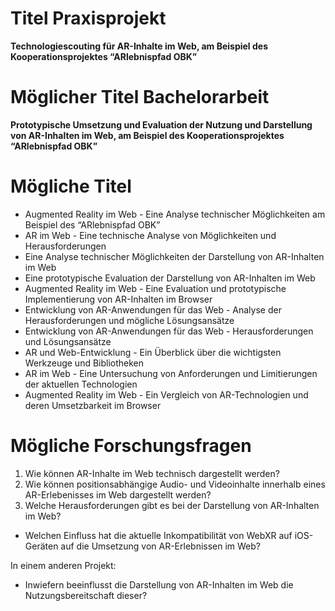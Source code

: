 <!-- # Titel und Forschungsfrage -->

<!-- Bitte notieren Sie mindestens 10 mögliche Titel der Arbeit und mindestens 5 mögliche Forschungsfragen/ Zielsetzungen in dieses Dokument.  -->

# Titel Praxisprojekt

**Technologiescouting für AR-Inhalte im Web, am Beispiel des Kooperationsprojektes “ARlebnispfad OBK”**

# Möglicher Titel Bachelorarbeit

**Prototypische Umsetzung und Evaluation der Nutzung und Darstellung von AR-Inhalten im Web, am Beispiel des Kooperationsprojektes “ARlebnispfad OBK”**

# Mögliche Titel

- Augmented Reality im Web - Eine Analyse technischer Möglichkeiten am Beispiel des “ARlebnispfad OBK”
- AR im Web - Eine technische Analyse von Möglichkeiten und Herausforderungen
- Eine Analyse technischer Möglichkeiten der Darstellung von AR-Inhalten im Web
- Eine prototypische Evaluation der Darstellung von AR-Inhalten im Web
- Augmented Reality im Web - Eine Evaluation und prototypische Implementierung von AR-Inhalten im Browser
- Entwicklung von AR-Anwendungen für das Web - Analyse der Herausforderungen und mögliche Lösungsansätze
- Entwicklung von AR-Anwendungen für das Web - Herausforderungen und Lösungsansätze
- AR und Web-Entwicklung - Ein Überblick über die wichtigsten Werkzeuge und Bibliotheken
- AR im Web - Eine Untersuchung von Anforderungen und Limitierungen der aktuellen Technologien
- Augmented Reality im Web - Ein Vergleich von AR-Technologien und deren Umsetzbarkeit im Browser

# Mögliche Forschungsfragen

1. Wie können AR-Inhalte im Web technisch dargestellt werden?
2. Wie können positionsabhängige Audio- und Videoinhalte innerhalb eines AR-Erlebenisses im Web dargestellt werden?
3. Welche Herausforderungen gibt es bei der Darstellung von AR-Inhalten im Web?

- Welchen Einfluss hat die aktuelle Inkompatibilität von WebXR auf iOS-Geräten auf die Umsetzung von AR-Erlebnissen im Web?

In einem anderen Projekt:
- Inwiefern beeinflusst die Darstellung von AR-Inhalten im Web die Nutzungsbereitschaft dieser?

